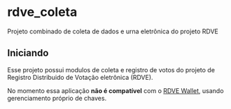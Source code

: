 # rdve_coleta

Projeto combinado de coleta de dados e urna eletrônica do projeto RDVE

## Iniciando

Esse projeto possui modulos de coleta e registro de votos do projeto de Registro Distribuido de Votação eletrônica (RDVE). 

No momento essa aplicação **não é compatível** com o [RDVE Wallet](https://github.com/rammyres/rdve_wallet), usando gerenciamento próprio de chaves. 

